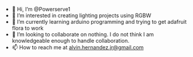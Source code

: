 - 👋 Hi, I’m @Powerserve1
- 👀 I’m interested in creating lighting projects using RGBW
- 🌱 I’m currently learning arduino programming and trying to get adafruit flora to work
- 💞️ I’m looking to collaborate on nothing. I do not think I am knowledgeable enough to handle collaboration.
- 📫 How to reach me at alvin.hernandez.jr@gmail.com

<!---
Powerserve1/Powerserve1 is a ✨ special ✨ repository because its `README.md` (this file) appears on your GitHub profile.
You can click the Preview link to take a look at your changes.
--->

